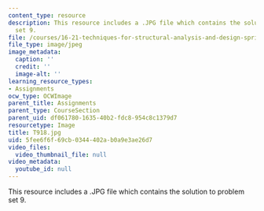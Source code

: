```yaml
---
content_type: resource
description: This resource includes a .JPG file which contains the solution to problem
  set 9.
file: /courses/16-21-techniques-for-structural-analysis-and-design-spring-2005/5fee6f6f69cb0344402ab0a9e3ae26d7_T918.jpg
file_type: image/jpeg
image_metadata:
  caption: ''
  credit: ''
  image-alt: ''
learning_resource_types:
- Assignments
ocw_type: OCWImage
parent_title: Assignments
parent_type: CourseSection
parent_uid: df061780-1635-40b2-fdc8-954c8c1379d7
resourcetype: Image
title: T918.jpg
uid: 5fee6f6f-69cb-0344-402a-b0a9e3ae26d7
video_files:
  video_thumbnail_file: null
video_metadata:
  youtube_id: null
---
```

This resource includes a .JPG file which contains the solution to problem set 9.


